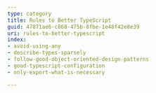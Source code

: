 ```yaml
---
type: category
title: Rules to Better TypeScript
guid: 47871ae6-c868-475b-8fbe-1e48f42e8e39
uri: rules-to-better-typescript
index:
- avoid-using-any
- describe-types-sparsely
- follow-good-object-oriented-design-patterns
- good-typescript-configuration
- only-export-what-is-necessary

---
```



